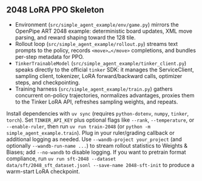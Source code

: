 ## 2048 LoRA PPO Skeleton
- Environment (`src/simple_agent_example/env/game.py`) mirrors the OpenPipe ART 2048 example: deterministic board updates, XML move parsing, and reward shaping toward the 128 tile.
- Rollout loop (`src/simple_agent_example/rollout.py`) streams text prompts to the policy, records `<move>…</move>` completions, and bundles per-step metadata for PPO.
- `TinkerTrainableModel` (`src/simple_agent_example/tinker_client.py`) speaks directly to the official `tinker` SDK: it manages the ServiceClient, sampling client, tokenizer, LoRA forward/backward calls, optimizer steps, and checkpointing.
- Training harness (`src/simple_agent_example/train.py`) gathers concurrent on-policy trajectories, normalizes advantages, proxies them to the Tinker LoRA API, refreshes sampling weights, and repeats.

Install dependencies with `uv sync` (requires `python-dotenv`, `numpy`, `tinker`, `torch`). Set `TINKER_API_KEY` plus optional flags like `--rank`, `--temperature`, or `--enable-ruler`, then run `uv run train-2048` (or `python -m simple_agent_example.train`). Plug in your ruler/grading callback or additional logging as needed. Use `--wandb-project your_project` (and optionally `--wandb-run-name ...`) to stream rollout statistics to Weights & Biases; add `--no-wandb` to disable logging. If you want to pretrain format compliance, run `uv run sft-2048 --dataset data/sft/2048_sft_dataset.jsonl --save-name 2048-sft-init` to produce a warm-start LoRA checkpoint.
